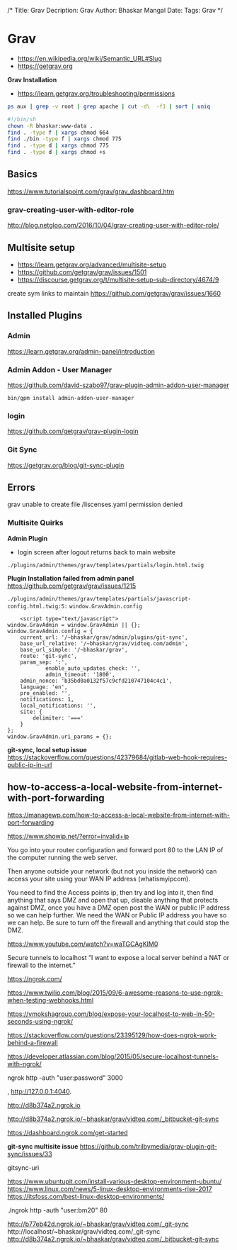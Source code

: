 /*
Title: Grav
Decription: Grav
Author: Bhaskar Mangal
Date: 
Tags: Grav
*/

# Grav
* https://en.wikipedia.org/wiki/Semantic_URL#Slug
* https://getgrav.org


**Grav Installation**
* https://learn.getgrav.org/troubleshooting/permissions

```bash
ps aux | grep -v root | grep apache | cut -d\  -f1 | sort | uniq

#!/bin/sh
chown -R bhaskar:www-data .
find . -type f | xargs chmod 664
find ./bin -type f | xargs chmod 775
find . -type d | xargs chmod 775
find . -type d | xargs chmod +s
```

## Basics
https://www.tutorialspoint.com/grav/grav_dashboard.htm

### grav-creating-user-with-editor-role
http://blog.netgloo.com/2016/10/04/grav-creating-user-with-editor-role/

## Multisite setup
* https://learn.getgrav.org/advanced/multisite-setup
* https://github.com/getgrav/grav/issues/1501
* https://discourse.getgrav.org/t/multisite-setup-sub-directory/4674/9

 create sym links to maintain
 https://github.com/getgrav/grav/issues/1660

## Installed Plugins
### Admin
https://learn.getgrav.org/admin-panel/introduction

### Admin Addon - User Manager
https://github.com/david-szabo97/grav-plugin-admin-addon-user-manager
```
bin/gpm install admin-addon-user-manager
```

### login
https://github.com/getgrav/grav-plugin-login


### Git Sync
https://getgrav.org/blog/git-sync-plugin


## Errors
grav unable to create file /liscenses.yaml permission denied

### Multisite Quirks
**Admin Plugin**
- login screen after logout returns back to main website

`./plugins/admin/themes/grav/templates/partials/login.html.twig`

**Plugin Installation failed from admin panel**
https://github.com/getgrav/grav/issues/1215

`./plugins/admin/themes/grav/templates/partials/javascript-config.html.twig:5:`
`window.GravAdmin.config`


        <script type="text/javascript">
    window.GravAdmin = window.GravAdmin || {};
    window.GravAdmin.config = {
        current_url: '/~bhaskar/grav/admin/plugins/git-sync',
        base_url_relative: '/~bhaskar/grav/vidteq.com/admin',
        base_url_simple: '/~bhaskar/grav',
        route: 'git-sync',
        param_sep: ':',
                enable_auto_updates_check: '',
                admin_timeout: '1800',
        admin_nonce: 'b35bd0a0132f57c9cfd210747104c4c1',
        language: 'en',
        pro_enabled: '',
        notifications: 1,
        local_notifications: '',
        site: {
            delimiter: '==='
        }
    };
    window.GravAdmin.uri_params = {};

**git-sync, local setup issue**
https://stackoverflow.com/questions/42379684/gitlab-web-hook-requires-public-ip-in-url


## how-to-access-a-local-website-from-internet-with-port-forwarding

https://managewp.com/how-to-access-a-local-website-from-internet-with-port-forwarding

https://www.showip.net/?error=invalid+ip

You go into your router configuration and forward port 80 to the LAN IP of the computer running the web server.

Then anyone outside your network (but not you inside the network) can access your site using your WAN IP address (whatismyipcom).

You need to find the Access points ip, then try and log into it, then find anything that says DMZ and open that up, disable anything that protects against DMZ, once you have a DMZ open post the WAN or public IP address so we can help further. We need the WAN or Public IP address you have so we can help. Be sure to turn off the firewall and anything that could stop the DMZ.

https://www.youtube.com/watch?v=waTGCAgKIM0

Secure tunnels to localhost
”I want to expose a local server behind a NAT or firewall to the internet.”

https://ngrok.com/

https://www.twilio.com/blog/2015/09/6-awesome-reasons-to-use-ngrok-when-testing-webhooks.html

https://vmokshagroup.com/blog/expose-your-localhost-to-web-in-50-seconds-using-ngrok/


https://stackoverflow.com/questions/23395129/how-does-ngrok-work-behind-a-firewall

https://developer.atlassian.com/blog/2015/05/secure-localhost-tunnels-with-ngrok/

ngrok http -auth "user:password" 3000


, http://127.0.0.1:4040. 

http://d8b374a2.ngrok.io 

http://d8b374a2.ngrok.io/~bhaskar/grav/vidteq.com/_bitbucket-git-sync

https://dashboard.ngrok.com/get-started

**git-sync multisite issue**
https://github.com/trilbymedia/grav-plugin-git-sync/issues/33

gitsync-uri

https://www.ubuntupit.com/install-various-desktop-environment-ubuntu/
https://www.linux.com/news/5-linux-desktop-environments-rise-2017
https://itsfoss.com/best-linux-desktop-environments/

./ngrok http -auth "user:bm20" 80



http://b77eb42d.ngrok.io/~bhaskar/grav/vidteq.com/_git-sync
http://localhost/~bhaskar/grav/vidteq.com/_git-sync
http://d8b374a2.ngrok.io/~bhaskar/grav/vidteq.com/_bitbucket-git-sync
